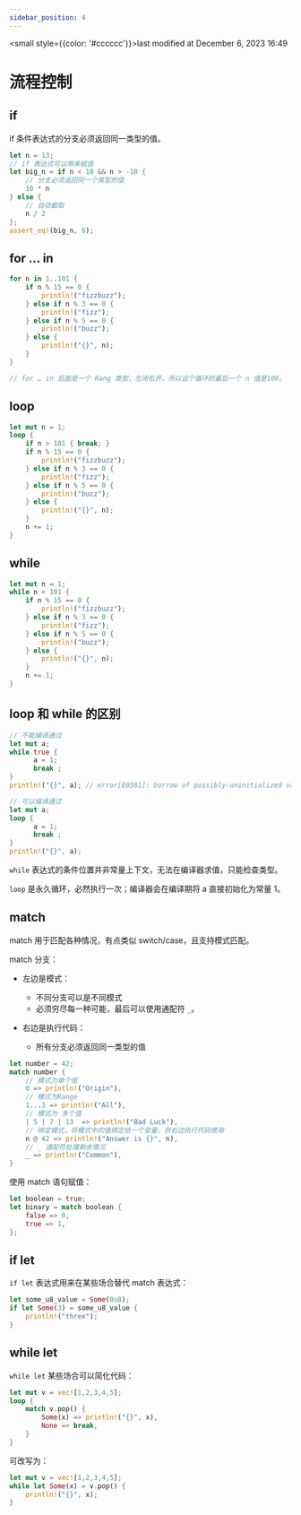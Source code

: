 ```yaml
---
sidebar_position: 4
---
```

    
<small style={{color: '#cccccc'}}>last modified at December 6, 2023 16:49</small>
# 流程控制

## if

if 条件表达式的分支必须返回同一类型的值。

```rs
let n = 13;
// if 表达式可以用来赋值
let big_n = if n < 10 && n > -10 {
    // 分支必须返回同一个类型的值
    10 * n
} else {
    // 自动截取
    n / 2
};
assert_eq!(big_n, 6);
```

## for ... in

```rs
for n in 1..101 {
    if n % 15 == 0 {
        println!("fizzbuzz");
    } else if n % 3 == 0 {
        println!("fizz");
    } else if n % 5 == 0 {
        println!("buzz");
    } else {
        println!("{}", n);
    }
}

// for … in 后面是一个 Rang 类型，左闭右开，所以这个循环的最后一个 n 值是100。
```

## loop

```rs
let mut n = 1;
loop {
    if n > 101 { break; }
    if n % 15 == 0 {
        println!("fizzbuzz");
    } else if n % 3 == 0 {
        println!("fizz");
    } else if n % 5 == 0 {
        println!("buzz");
    } else {
        println!("{}", n);
    }
    n += 1;
}
```

## while

```rs
let mut n = 1;
while n < 101 {
    if n % 15 == 0 {
        println!("fizzbuzz");
    } else if n % 3 == 0 {
        println!("fizz");
    } else if n % 5 == 0 {
        println!("buzz");
    } else {
        println!("{}", n);
    }
    n += 1;
}
```

## loop 和 while 的区别

```rs
// 不能编译通过
let mut a;
while true {
      a = 1;
      break ;
}
println!("{}", a); // error[E0381]: borrow of possibly-uninitialized variable: `a`

// 可以编译通过
let mut a;
loop {
      a = 1;
      break ;
}
println!("{}", a);
```

`while` 表达式的条件位置并非常量上下文，无法在编译器求值，只能检查类型。

`loop` 是永久循环，必然执行一次；编译器会在编译期将 a 直接初始化为常量 1。

## match

match 用于匹配各种情况，有点类似 switch/case，且支持模式匹配。

match 分支：

- 左边是模式：
  - 不同分支可以是不同模式
  - 必须穷尽每一种可能，最后可以使用通配符 `_`。

- 右边是执行代码：
  - 所有分支必须返回同一类型的值

```rs
let number = 42;
match number {
    // 模式为单个值
    0 => println!("Origin"),
    // 模式为Range
    1...3 => println!("All"),
    // 模式为 多个值
    | 5 | 7 | 13  => println!("Bad Luck"),
    // 绑定模式，将模式中的值绑定给一个变量，供右边执行代码使用
    n @ 42 => println!("Answer is {}", n),
    // _ 通配符处理剩余情况
    _ => println!("Common"),
}
```

使用 match 语句赋值：

```rs
let boolean = true;
let binary = match boolean {
    false => 0,
    true => 1,
};
```

## if let

`if let` 表达式用来在某些场合替代 match 表达式：

```rs
let some_u8_value = Some(0u8);
if let Some(3) = some_u8_value {
    println!("three");
}
```

## while let

`while let` 某些场合可以简化代码：

```rs
let mut v = vec![1,2,3,4,5];
loop {
    match v.pop() {
        Some(x) => println!("{}", x),
        None => break,
    }
}
```

可改写为：

```rs
let mut v = vec![1,2,3,4,5];
while let Some(x) = v.pop() {
    println!("{}", x);
}
```

      